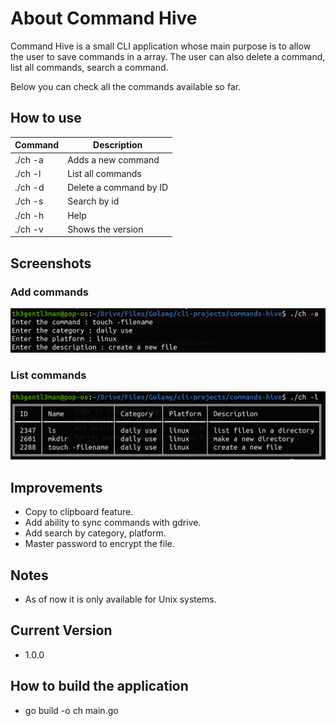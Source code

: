 # About Command Hive

Command Hive is a small CLI application whose main purpose is to allow the user to save commands in a array. The user can also delete a command, list all commands, search a command.

Below you can check all the commands available so far.

## How to use

| Command | Description            |
| ------- | ---------------------- |
| ./ch -a | Adds a new command     |
| ./ch -l | List all commands      |
| ./ch -d | Delete a command by ID |
| ./ch -s | Search by id           |
| ./ch -h | Help                   |
| ./ch -v | Shows the version      |

## Screenshots

### Add commands
![image](https://github.com/rishabdhar12/commands-hive/blob/master/screenshots/add_commands.png)

### List commands
![image](https://github.com/rishabdhar12/commands-hive/blob/master/screenshots/list_commands.png)

## Improvements

- Copy to clipboard feature.
- Add ability to sync commands with gdrive.
- Add search by category, platform.
- Master password to encrypt the file.

## Notes

- As of now it is only available for Unix systems.

## Current Version

- 1.0.0

## How to build the application

- go build -o ch main.go
